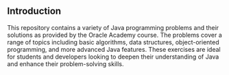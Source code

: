 ## Introduction

This repository contains a variety of Java programming problems and their solutions as provided by the Oracle Academy course. 
The problems cover a range of topics including basic algorithms, data structures, object-oriented programming, and more advanced Java features. 
These exercises are ideal for students and developers looking to deepen their understanding of Java and enhance their problem-solving skills.
